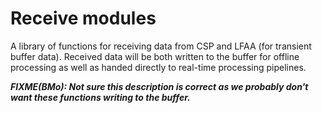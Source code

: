 # Receive modules

A library of functions for receiving data from CSP and LFAA (for transient
buffer data). Received data will be both written to the buffer for offline
processing as well as handed directly to real-time processing pipelines.

***FIXME(BMo): Not sure this description is correct as we probably don't want
these functions writing to the buffer.***
